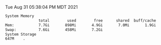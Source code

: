 Tue Aug 31 05:38:04 PM MDT 2021
```bash
System Memory
               total        used        free      shared  buff/cache   available
Mem:           7.7Gi       898Mi       4.9Gi       7.0Mi       1.9Gi       6.5Gi
Swap:          7.6Gi       458Mi       7.2Gi
System Storage
647M	.
```
```bash

